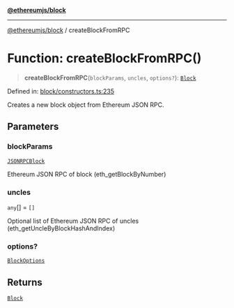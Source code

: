 [**@ethereumjs/block**](../README.md)

***

[@ethereumjs/block](../README.md) / createBlockFromRPC

# Function: createBlockFromRPC()

> **createBlockFromRPC**(`blockParams`, `uncles`, `options?`): [`Block`](../classes/Block.md)

Defined in: [block/constructors.ts:235](https://github.com/ethereumjs/ethereumjs-monorepo/blob/master/packages/block/src/block/constructors.ts#L235)

Creates a new block object from Ethereum JSON RPC.

## Parameters

### blockParams

[`JSONRPCBlock`](../interfaces/JSONRPCBlock.md)

Ethereum JSON RPC of block (eth_getBlockByNumber)

### uncles

`any`[] = `[]`

Optional list of Ethereum JSON RPC of uncles (eth_getUncleByBlockHashAndIndex)

### options?

[`BlockOptions`](../interfaces/BlockOptions.md)

## Returns

[`Block`](../classes/Block.md)
